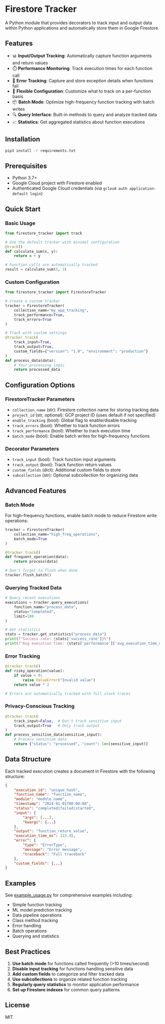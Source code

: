 # Firestore Tracker

A Python module that provides decorators to track input and output data within Python applications and automatically store them in Google Firestore.

## Features

- 📊 **Input/Output Tracking**: Automatically capture function arguments and return values
- ⏱️ **Performance Monitoring**: Track execution times for each function call
- 🚨 **Error Tracking**: Capture and store exception details when functions fail
- 🎯 **Flexible Configuration**: Customize what to track on a per-function basis
- 📦 **Batch Mode**: Optimize high-frequency function tracking with batch writes
- 🔍 **Query Interface**: Built-in methods to query and analyze tracked data
- 📈 **Statistics**: Get aggregated statistics about function executions

## Installation

```bash
pip3 install -r requirements.txt
```

## Prerequisites

- Python 3.7+
- Google Cloud project with Firestore enabled
- Authenticated Google Cloud credentials (via `gcloud auth application-default login`)

## Quick Start

### Basic Usage

```python
from firestore_tracker import track

# Use the default tracker with minimal configuration
@track()
def calculate_sum(x, y):
    return x + y

# Function calls are automatically tracked
result = calculate_sum(5, 3)
```

### Custom Configuration

```python
from firestore_tracker import FirestoreTracker

# Create a custom tracker
tracker = FirestoreTracker(
    collection_name="my_app_tracking",
    track_performance=True,
    track_errors=True
)

# Track with custom settings
@tracker.track(
    track_input=True,
    track_output=True,
    custom_fields={"version": "1.0", "environment": "production"}
)
def process_data(data):
    # Your processing logic
    return processed_data
```

## Configuration Options

### FirestoreTracker Parameters

- `collection_name` (str): Firestore collection name for storing tracking data
- `project_id` (str, optional): GCP project ID (uses default if not specified)
- `enable_tracking` (bool): Global flag to enable/disable tracking
- `track_errors` (bool): Whether to track function errors
- `track_performance` (bool): Whether to track execution time
- `batch_mode` (bool): Enable batch writes for high-frequency functions

### Decorator Parameters

- `track_input` (bool): Track function input arguments
- `track_output` (bool): Track function return values
- `custom_fields` (dict): Additional custom fields to store
- `subcollection` (str): Optional subcollection for organizing data

## Advanced Features

### Batch Mode

For high-frequency functions, enable batch mode to reduce Firestore write operations:

```python
tracker = FirestoreTracker(
    collection_name="high_freq_operations",
    batch_mode=True
)

@tracker.track()
def frequent_operation(data):
    return process(data)

# Don't forget to flush when done
tracker.flush_batch()
```

### Querying Tracked Data

```python
# Query recent executions
executions = tracker.query_executions(
    function_name="process_data",
    status="completed",
    limit=100
)

# Get statistics
stats = tracker.get_statistics("process_data")
print(f"Success rate: {stats['success_rate']}%")
print(f"Avg execution time: {stats['performance']['avg_execution_time_ms']}ms")
```

### Error Tracking

```python
@tracker.track()
def risky_operation(value):
    if value < 0:
        raise ValueError("Invalid value")
    return value * 2

# Errors are automatically tracked with full stack traces
```

### Privacy-Conscious Tracking

```python
@tracker.track(
    track_input=False,  # Don't track sensitive input
    track_output=True   # Only track output
)
def process_sensitive_data(sensitive_input):
    # Process sensitive data
    return {"status": "processed", "count": len(sensitive_input)}
```

## Data Structure

Each tracked execution creates a document in Firestore with the following structure:

```json
{
    "execution_id": "unique_hash",
    "function_name": "function_name",
    "module": "module_name",
    "timestamp": "2024-01-01T00:00:00",
    "status": "completed|failed|started",
    "input": {
        "args": [...],
        "kwargs": {...}
    },
    "output": "function_return_value",
    "execution_time_ms": 123.45,
    "error": {
        "type": "ErrorType",
        "message": "Error message",
        "traceback": "Full traceback"
    },
    "custom_fields": {...}
}
```

## Examples

See [example_usage.py](example_usage.py) for comprehensive examples including:
- Simple function tracking
- ML model prediction tracking
- Data pipeline operations
- Class method tracking
- Error handling
- Batch operations
- Querying and statistics

## Best Practices

1. **Use batch mode** for functions called frequently (>10 times/second)
2. **Disable input tracking** for functions handling sensitive data
3. **Add custom fields** to categorize and filter tracked data
4. **Use subcollections** to organize related function tracking
5. **Regularly query statistics** to monitor application performance
6. **Set up Firestore indexes** for common query patterns

## License

MIT